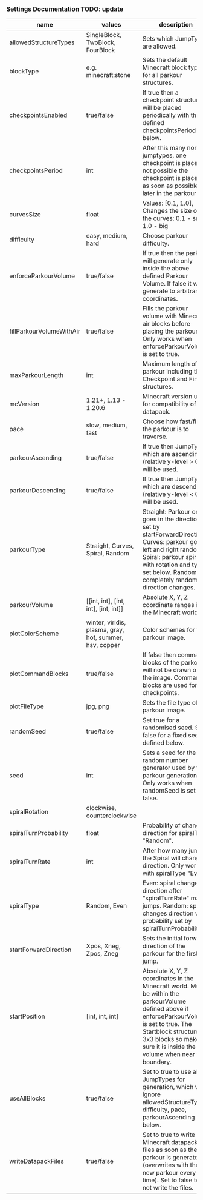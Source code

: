 
### Settings Documentation TODO: update
name|values|description
-|-|-
allowedStructureTypes|SingleBlock, TwoBlock, FourBlock| Sets which JumpTypes are allowed.
blockType|e.g. minecraft:stone|Sets the default Minecraft block type for all parkour structures.
checkpointsEnabled|true/false|If true then a checkpoint structure will be placed periodically with the defined checkpointsPeriod below.
checkpointsPeriod|int|After this many normal jumptypes, one checkpoint is placed. If not possible the checkpoint is placed as soon as possible later in the parkour.
curvesSize|float|Values: [0.1, 1.0], Changes the size of the curves: 0.1 - small, 1.0 - big
difficulty|easy, medium, hard|Choose parkour difficulty.
enforceParkourVolume|true/false|If true then the parkour will generate only inside the above defined Parkour Volume. If false it will generate to arbitrary coordinates.
fillParkourVolumeWithAir|true/false|Fills the parkour volume with Minecraft air blocks before placing the parkour. Only works when enforceParkourVolume is set to true.
maxParkourLength|int|Maximum length of the parkour including the Checkpoint and Finish structures.
mcVersion|1.21+, 1.13 - 1.20.6|Minecraft version used for compatibility of the datapack.
pace|slow, medium, fast|Choose how fast/fluent the parkour is to traverse.
parkourAscending|true/false|If true then JumpTypes which are ascending (relative y-level > 0) will be used.
parkourDescending|true/false|If true then JumpTypes which are descending (relative y-level < 0) will be used.
parkourType|Straight, Curves, Spiral, Random|Straight: Parkour only goes in the direction set by startForwardDirection. Curves: parkour goes left and right randomly. Spiral: parkour spiral with rotation and type set below. Random: completely random direction changes.
parkourVolume|[[int, int], [int, int], [int, int]]|Absolute X, Y, Z coordinate ranges in the Minecraft world.
plotColorScheme|winter, viridis, plasma, gray, hot, summer, hsv, copper|Color schemes for the parkour image.
plotCommandBlocks|true/false|If false then command blocks of the parkour will not be drawn on the image. Command blocks are used for the checkpoints.
plotFileType|jpg, png|Sets the file type of the parkour image.
randomSeed|true/false|Set true for a randomised seed. Set false for a fixed seed, defined below.
seed|int|Sets a seed for the random number generator used by the parkour generation. Only works when randomSeed is set to false.
spiralRotation|clockwise, counterclockwise|
spiralTurnProbability|float|Probability of changing direction for spiralType "Random".
spiralTurnRate|int|After how many jumps the Spiral will change direction. Only works with spiralType "Even".
spiralType|Random, Even|Even: spiral changes direction after "spiralTurnRate" many jumps. Random: spiral changes direction with probability set by spiralTurnProbability.
startForwardDirection|Xpos, Xneg, Zpos, Zneg|Sets the initial forward direction of the parkour for the first jump.
startPosition|[int, int, int]|Absolute X, Y, Z coordinates in the Minecraft world. Must be within the parkourVolume defined above if enforceParkourVolume is set to true. The Startblock structure is 3x3 blocks so make sure it is inside the volume when near the boundary.
useAllBlocks|true/false|Set to true to use all JumpTypes for generation, which will ignore allowedStructureTypes, difficulty, pace, parkourAscending below.
writeDatapackFiles|true/false|Set to true to write the Minecraft datapack files as soon as the parkour is generated (overwrites with the new parkour every time). Set to false to not write the files.